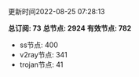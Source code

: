 更新时间2022-08-25 07:28:13

**总订阅: 73**
**总节点: 2924**
**有效节点: 782**
- ss节点: 400
- v2ray节点: 341
- trojan节点: 41
